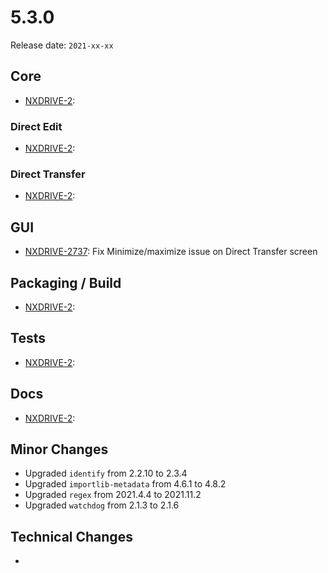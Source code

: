 # 5.3.0

Release date: `2021-xx-xx`

## Core

- [NXDRIVE-2](https://jira.nuxeo.com/browse/NXDRIVE-2):

### Direct Edit

- [NXDRIVE-2](https://jira.nuxeo.com/browse/NXDRIVE-2):

### Direct Transfer

- [NXDRIVE-2](https://jira.nuxeo.com/browse/NXDRIVE-2):

## GUI

- [NXDRIVE-2737](https://jira.nuxeo.com/browse/NXDRIVE-2737): Fix Minimize/maximize issue on Direct Transfer screen

## Packaging / Build

- [NXDRIVE-2](https://jira.nuxeo.com/browse/NXDRIVE-2):

## Tests

- [NXDRIVE-2](https://jira.nuxeo.com/browse/NXDRIVE-2):

## Docs

- [NXDRIVE-2](https://jira.nuxeo.com/browse/NXDRIVE-2):

## Minor Changes

- Upgraded `identify` from 2.2.10 to 2.3.4
- Upgraded `importlib-metadata`  from 4.6.1 to 4.8.2
- Upgraded `regex` from 2021.4.4 to 2021.11.2
- Upgraded `watchdog` from 2.1.3 to 2.1.6

## Technical Changes

-
